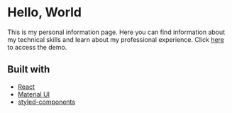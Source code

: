 # Hello, World

This is my personal information page. Here you can find information about my technical skills and learn about my professional experience.
Click [here](https://stebsnusch.github.io) to access the demo.

## Built with

- [React](https://reactjs.org/)
- [Material UI](https://material-ui.com/)
- [styled-components](https://styled-components.com/)
